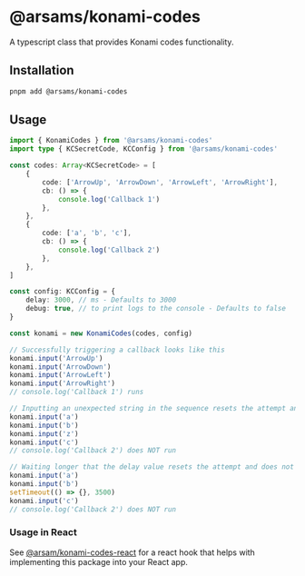 # @arsams/konami-codes

A typescript class that provides Konami codes functionality.

## Installation

```bash
pnpm add @arsams/konami-codes
```

## Usage

```typescript
import { KonamiCodes } from '@arsams/konami-codes'
import type { KCSecretCode, KCConfig } from '@arsams/konami-codes'

const codes: Array<KCSecretCode> = [
	{
		code: ['ArrowUp', 'ArrowDown', 'ArrowLeft', 'ArrowRight'],
		cb: () => {
			console.log('Callback 1')
		},
	},
	{
		code: ['a', 'b', 'c'],
		cb: () => {
			console.log('Callback 2')
		},
	},
]

const config: KCConfig = {
	delay: 3000, // ms - Defaults to 3000
	debug: true, // to print logs to the console - Defaults to false
}

const konami = new KonamiCodes(codes, config)

// Successfully triggering a callback looks like this
konami.input('ArrowUp')
konami.input('ArrowDown')
konami.input('ArrowLeft')
konami.input('ArrowRight')
// console.log('Callback 1') runs

// Inputting an unexpected string in the sequence resets the attempt and does not run the code
konami.input('a')
konami.input('b')
konami.input('z')
konami.input('c')
// console.log('Callback 2') does NOT run

// Waiting longer that the delay value resets the attempt and does not run the code
konami.input('a')
konami.input('b')
setTimeout(() => {}, 3500)
konami.input('c')
// console.log('Callback 2') does NOT run
```

### Usage in React

See [@arsam/konami-codes-react](https://www.npmjs.com/package/@arsams/konami-codes-react) for a react hook that helps with implementing this package into your React app.
